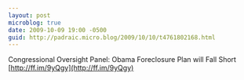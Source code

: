```yaml
---
layout: post
microblog: true
date: 2009-10-09 19:00 -0500
guid: http://padraic.micro.blog/2009/10/10/t4761802168.html
---
```

Congressional Oversight Panel: Obama Foreclosure Plan will Fall Short [http://ff.im/9yQgy](http://ff.im/9yQgy)
